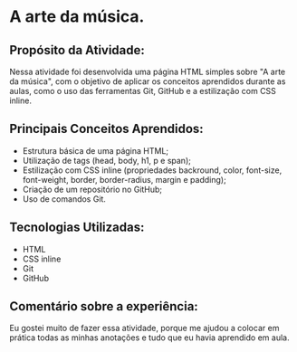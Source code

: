 # A arte da música.

## Propósito da Atividade:

  Nessa atividade foi desenvolvida uma página HTML simples sobre "A arte da música", com o objetivo de aplicar os conceitos aprendidos durante as aulas, como o uso das ferramentas Git, GitHub e a estilização com CSS inline.

## Principais Conceitos Aprendidos:

- Estrutura básica de uma página HTML;
- Utilização de tags (head, body, h1, p e span);
- Estilização com CSS inline (propriedades backround, color, font-size, font-weight, border, border-radius, margin e padding);
- Criação de um repositório no GitHub;
- Uso de comandos Git.
  
##  Tecnologias Utilizadas:

- HTML
- CSS inline
- Git
- GitHub

## Comentário sobre a experiência:
   Eu gostei muito de fazer essa atividade, porque me ajudou a colocar em prática todas as minhas anotações e tudo que eu havia aprendido em aula.
